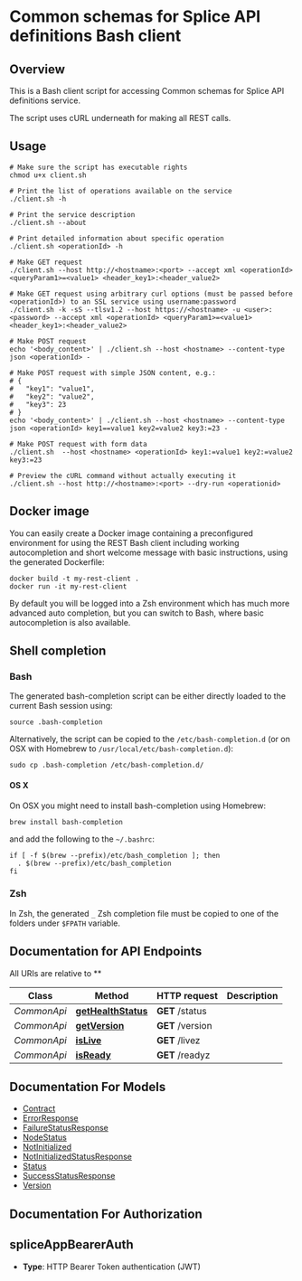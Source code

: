 # Common schemas for Splice API definitions Bash client

## Overview

This is a Bash client script for accessing Common schemas for Splice API definitions service.

The script uses cURL underneath for making all REST calls.

## Usage

```shell
# Make sure the script has executable rights
chmod u+x client.sh

# Print the list of operations available on the service
./client.sh -h

# Print the service description
./client.sh --about

# Print detailed information about specific operation
./client.sh <operationId> -h

# Make GET request
./client.sh --host http://<hostname>:<port> --accept xml <operationId> <queryParam1>=<value1> <header_key1>:<header_value2>

# Make GET request using arbitrary curl options (must be passed before <operationId>) to an SSL service using username:password
./client.sh -k -sS --tlsv1.2 --host https://<hostname> -u <user>:<password> --accept xml <operationId> <queryParam1>=<value1> <header_key1>:<header_value2>

# Make POST request
echo '<body_content>' | ./client.sh --host <hostname> --content-type json <operationId> -

# Make POST request with simple JSON content, e.g.:
# {
#   "key1": "value1",
#   "key2": "value2",
#   "key3": 23
# }
echo '<body_content>' | ./client.sh --host <hostname> --content-type json <operationId> key1==value1 key2=value2 key3:=23 -

# Make POST request with form data
./client.sh  --host <hostname> <operationId> key1:=value1 key2:=value2 key3:=23

# Preview the cURL command without actually executing it
./client.sh --host http://<hostname>:<port> --dry-run <operationid>

```

## Docker image

You can easily create a Docker image containing a preconfigured environment
for using the REST Bash client including working autocompletion and short
welcome message with basic instructions, using the generated Dockerfile:

```shell
docker build -t my-rest-client .
docker run -it my-rest-client
```

By default you will be logged into a Zsh environment which has much more
advanced auto completion, but you can switch to Bash, where basic autocompletion
is also available.

## Shell completion

### Bash

The generated bash-completion script can be either directly loaded to the current Bash session using:

```shell
source .bash-completion
```

Alternatively, the script can be copied to the `/etc/bash-completion.d` (or on OSX with Homebrew to `/usr/local/etc/bash-completion.d`):

```shell
sudo cp .bash-completion /etc/bash-completion.d/
```

#### OS X

On OSX you might need to install bash-completion using Homebrew:

```shell
brew install bash-completion
```

and add the following to the `~/.bashrc`:

```shell
if [ -f $(brew --prefix)/etc/bash_completion ]; then
  . $(brew --prefix)/etc/bash_completion
fi
```

### Zsh

In Zsh, the generated `_` Zsh completion file must be copied to one of the folders under `$FPATH` variable.

## Documentation for API Endpoints

All URIs are relative to **

Class | Method | HTTP request | Description
------------ | ------------- | ------------- | -------------
*CommonApi* | [**getHealthStatus**](docs/CommonApi.md#gethealthstatus) | **GET** /status | 
*CommonApi* | [**getVersion**](docs/CommonApi.md#getversion) | **GET** /version | 
*CommonApi* | [**isLive**](docs/CommonApi.md#islive) | **GET** /livez | 
*CommonApi* | [**isReady**](docs/CommonApi.md#isready) | **GET** /readyz | 


## Documentation For Models

 - [Contract](docs/Contract.md)
 - [ErrorResponse](docs/ErrorResponse.md)
 - [FailureStatusResponse](docs/FailureStatusResponse.md)
 - [NodeStatus](docs/NodeStatus.md)
 - [NotInitialized](docs/NotInitialized.md)
 - [NotInitializedStatusResponse](docs/NotInitializedStatusResponse.md)
 - [Status](docs/Status.md)
 - [SuccessStatusResponse](docs/SuccessStatusResponse.md)
 - [Version](docs/Version.md)


## Documentation For Authorization


## spliceAppBearerAuth


- **Type**: HTTP Bearer Token authentication (JWT)

